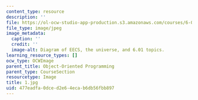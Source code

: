 ```yaml
---
content_type: resource
description: ''
file: https://ol-ocw-studio-app-production.s3.amazonaws.com/courses/6-01sc-introduction-to-electrical-engineering-and-computer-science-i-spring-2011/477eadfa0dced2e64ecab6db56fbb897_1.jpg
file_type: image/jpeg
image_metadata:
  caption: ''
  credit: ''
  image-alt: Diagram of EECS, the universe, and 6.01 topics.
learning_resource_types: []
ocw_type: OCWImage
parent_title: Object-Oriented Programming
parent_type: CourseSection
resourcetype: Image
title: 1.jpg
uid: 477eadfa-0dce-d2e6-4eca-b6db56fbb897
---
```

